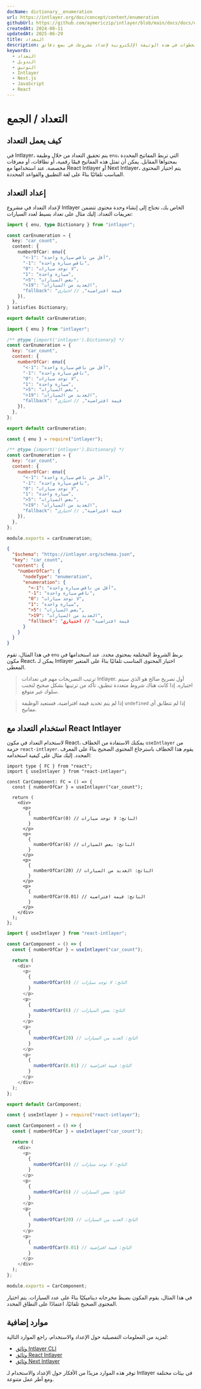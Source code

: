 ```yaml
---
docName: dictionary__enumeration
url: https://intlayer.org/doc/concept/content/enumeration
githubUrl: https://github.com/aymericzip/intlayer/blob/main/docs/docs/en/dictionary/enumeration.md
createdAt: 2024-08-11
updatedAt: 2025-06-29
title: التعداد
description: اكتشف كيفية إعلان واستخدام التعدادات في موقعك الإلكتروني متعدد اللغات. اتبع الخطوات في هذه الوثيقة الإلكترونية لإعداد مشروعك في بضع دقائق.
keywords:
  - التعداد
  - التدويل
  - التوثيق
  - Intlayer
  - Next.js
  - JavaScript
  - React
---
```


# التعداد / الجمع

## كيف يعمل التعداد

في Intlayer، يتم تحقيق التعداد من خلال وظيفة `enu`، التي تربط المفاتيح المحددة بمحتواها المقابل. يمكن أن تمثل هذه المفاتيح قيمًا رقمية، أو نطاقات، أو معرفات مخصصة. عند استخدامها مع React Intlayer أو Next Intlayer، يتم اختيار المحتوى المناسب تلقائيًا بناءً على لغة التطبيق والقواعد المحددة.

## إعداد التعداد

لإعداد التعداد في مشروع Intlayer الخاص بك، تحتاج إلى إنشاء وحدة محتوى تتضمن تعريفات التعداد. إليك مثال على تعداد بسيط لعدد السيارات:

```typescript fileName="**/*.content.ts" contentDeclarationFormat="typescript"
import { enu, type Dictionary } from "intlayer";

const carEnumeration = {
  key: "car_count",
  content: {
    numberOfCar: enu({
      "<-1": "أقل من ناقص سيارة واحدة",
      "-1": "ناقص سيارة واحدة",
      "0": "لا توجد سيارات",
      "1": "سيارة واحدة",
      ">5": "بعض السيارات",
      ">19": "العديد من السيارات",
      "fallback": "قيمة افتراضية", // اختياري
    }),
  },
} satisfies Dictionary;

export default carEnumeration;
```

```javascript fileName="**/*.content.mjs" contentDeclarationFormat="esm"
import { enu } from "intlayer";

/** @type {import('intlayer').Dictionary} */
const carEnumeration = {
  key: "car_count",
  content: {
    numberOfCar: enu({
      "<-1": "أقل من ناقص سيارة واحدة",
      "-1": "ناقص سيارة واحدة",
      "0": "لا توجد سيارات",
      "1": "سيارة واحدة",
      ">5": "بعض السيارات",
      ">19": "العديد من السيارات",
      "fallback": "قيمة افتراضية", // اختياري
    }),
  },
};

export default carEnumeration;
```

```javascript fileName="**/*.content.cjs" contentDeclarationFormat="commonjs"
const { enu } = require("intlayer");

/** @type {import('intlayer').Dictionary} */
const carEnumeration = {
  key: "car_count",
  content: {
    numberOfCar: enu({
      "<-1": "أقل من ناقص سيارة واحدة",
      "-1": "ناقص سيارة واحدة",
      "0": "لا توجد سيارات",
      "1": "سيارة واحدة",
      ">5": "بعض السيارات",
      ">19": "العديد من السيارات",
      "fallback": "قيمة افتراضية", // اختياري
    }),
  },
};

module.exports = carEnumeration;
```

```json fileName="**/*.content.json" contentDeclarationFormat="json"
{
  "$schema": "https://intlayer.org/schema.json",
  "key": "car_count",
  "content": {
    "numberOfCar": {
      "nodeType": "enumeration",
      "enumeration": {
        "<-1": "أقل من ناقص سيارة واحدة",
        "-1": "ناقص سيارة واحدة",
        "0": "لا توجد سيارات",
        "1": "سيارة واحدة",
        ">5": "بعض السيارات",
        ">19": "العديد من السيارات",
        "fallback": "قيمة افتراضية" // اختياري
      }
    }
  }
}
```

في هذا المثال، تقوم `enu` بربط الشروط المختلفة بمحتوى محدد. عند استخدامها في مكون React، يمكن لـ Intlayer اختيار المحتوى المناسب تلقائيًا بناءً على المتغير المعطى.

> ترتيب التصريحات مهم في تعدادات Intlayer. أول تصريح صالح هو الذي سيتم اختياره. إذا كانت هناك شروط متعددة تنطبق، تأكد من ترتيبها بشكل صحيح لتجنب سلوك غير متوقع.

> إذا لم يتم تحديد قيمة افتراضية، فستعيد الوظيفة `undefined` إذا لم تتطابق أي مفاتيح.

## استخدام التعداد مع React Intlayer

لاستخدام التعداد في مكون React، يمكنك الاستفادة من الخطاف `useIntlayer` من حزمة `react-intlayer`. يقوم هذا الخطاف باسترجاع المحتوى الصحيح بناءً على المعرف المحدد. إليك مثال على كيفية استخدامه:

```tsx fileName="**/*.tsx" codeFormat="typescript"
import type { FC } from "react";
import { useIntlayer } from "react-intlayer";

const CarComponent: FC = () => {
  const { numberOfCar } = useIntlayer("car_count");

  return (
    <div>
      <p>
        {
          numberOfCar(0) // الناتج: لا توجد سيارات
        }
      </p>
      <p>
        {
          numberOfCar(6) // الناتج: بعض السيارات
        }
      </p>
      <p>
        {
          numberOfCar(20) // الناتج: العديد من السيارات
        }
      </p>
      <p>
        {
          numberOfCar(0.01) // الناتج: قيمة افتراضية
        }
      </p>
    </div>
  );
};
```

```javascript fileName="**/*.mjx" codeFormat="esm"
import { useIntlayer } from "react-intlayer";

const CarComponent = () => {
  const { numberOfCar } = useIntlayer("car_count");

  return (
    <div>
      <p>
        {
          numberOfCar(0) // الناتج: لا توجد سيارات
        }
      </p>
      <p>
        {
          numberOfCar(6) // الناتج: بعض السيارات
        }
      </p>
      <p>
        {
          numberOfCar(20) // الناتج: العديد من السيارات
        }
      </p>
      <p>
        {
          numberOfCar(0.01) // الناتج: قيمة افتراضية
        }
      </p>
    </div>
  );
};

export default CarComponent;
```

```javascript fileName="**/*.cjs" codeFormat="commonjs"
const { useIntlayer } = require("react-intlayer");

const CarComponent = () => {
  const { numberOfCar } = useIntlayer("car_count");

  return (
    <div>
      <p>
        {
          numberOfCar(0) // الناتج: لا توجد سيارات
        }
      </p>
      <p>
        {
          numberOfCar(6) // الناتج: بعض السيارات
        }
      </p>
      <p>
        {
          numberOfCar(20) // الناتج: العديد من السيارات
        }
      </p>
      <p>
        {
          numberOfCar(0.01) // الناتج: قيمة افتراضية
        }
      </p>
    </div>
  );
};

module.exports = CarComponent;
```

في هذا المثال، يقوم المكون بضبط مخرجاته ديناميكيًا بناءً على عدد السيارات. يتم اختيار المحتوى الصحيح تلقائيًا، اعتمادًا على النطاق المحدد.

## موارد إضافية

لمزيد من المعلومات التفصيلية حول الإعداد والاستخدام، راجع الموارد التالية:

- [وثائق Intlayer CLI](https://github.com/aymericzip/intlayer/blob/main/docs/docs/ar/intlayer_cli.md)
- [وثائق React Intlayer](https://github.com/aymericzip/intlayer/blob/main/docs/docs/ar/intlayer_with_create_react_app.md)
- [وثائق Next Intlayer](https://github.com/aymericzip/intlayer/blob/main/docs/docs/ar/intlayer_with_nextjs_15.md)

توفر هذه الموارد مزيدًا من الأفكار حول الإعداد والاستخدام لـ Intlayer في بيئات مختلفة ومع أطر عمل متنوعة.
